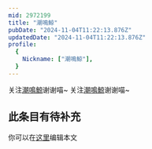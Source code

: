 ```yaml
---
mid: 2972199
title: "潮鳴鯨"
pubDate: "2024-11-04T11:22:13.876Z"
updatedDate: "2024-11-04T11:22:13.876Z"
profile:
  {
    Nickname: ["潮鳴鯨"],
  }
---
```


关注[潮鳴鯨](https://space.bilibili.com/2972199)谢谢喵~ 关注[潮鳴鯨](https://space.bilibili.com/2972199)谢谢喵~

## 此条目有待补充
你可以在[这里](https://github.com/Yuhanawa/VTuber.ICU-Content/edit/master/v/潮鳴鯨/index.md)编辑本文
